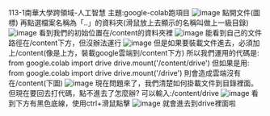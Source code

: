 113-1南華大學跨領域-人工智慧
主題:google-colab跑項目
![image](https://github.com/user-attachments/assets/9fc05739-4601-47b7-bb85-464358dae454)
點開文件(圖標)
再點選檔案名稱為「..」的資料夾(滑鼠放上去顯示的名稱叫做上一級目錄)
![image](https://github.com/user-attachments/assets/2d6652e4-ec59-4774-9fc9-67e918b350c8)
看到我們的初始位置在/content的資料夾裡
![image](https://github.com/user-attachments/assets/6368176e-13a9-4410-87ab-d5d3d7c91a02)
能看到自己的文件路徑在/content下方，但沒辦法運行
![image](https://github.com/user-attachments/assets/e21a2204-bbf0-40bf-92c7-d92c487fd7c9)
但是如果要裝載文件進去，必須加上/content(像是上方，裝載google雲端到/content下方)
所以我們運用的代碼是:
from google.colab import drive
drive.mount('/content/drive')
但如果是用:
from google.colab import drive
drive.mount('/drive')
則會造成雲端沒有在/content(下圖)
![image](https://github.com/user-attachments/assets/9117d3b4-6ed8-49b9-ac06-48ca11d8c022)
現在問題來了，我們清楚如何掛載文件到目錄裡面。但現在要回去打代碼，點不進去了怎麼辦?
可以輸入:/content/drive
![image](https://github.com/user-attachments/assets/f77018c1-09e8-4de0-b64e-5f1da0889f58)
看到下方有黑色底線，使用ctrl+滑鼠點擊
![image](https://github.com/user-attachments/assets/690666cb-3efd-40e9-bab2-01aa900fcd0c)
就會進去到drive裡面啦
